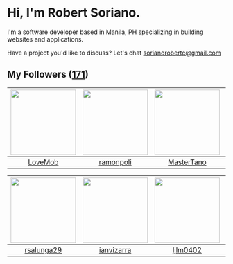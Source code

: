 # Hi, I'm Robert Soriano.
I'm a software developer based in Manila, PH specializing in building websites and applications.

Have a project you'd like to discuss?
Let's chat <a href="mailto:=sorianorobertc@gmail.com?Subject=Hello" target="_top">sorianorobertc@gmail.com</a>

## My Followers ([171](https://github.com/sorxrob?tab=followers))

| <img src="https://avatars2.githubusercontent.com/u/22513107?v=4" width="150" height="150" /> | <img src="https://avatars3.githubusercontent.com/u/2352524?v=4" width="150" height="150" /> | <img src="https://avatars1.githubusercontent.com/u/25267508?v=4" width="150" height="150" /> | <img src="https://avatars3.githubusercontent.com/u/54436062?v=4" width="150" height="150" /> |
| :------------------------------------------------------------------------------------------: | :-----------------------------------------------------------------------------------------: | :------------------------------------------------------------------------------------------: | :------------------------------------------------------------------------------------------: |
|                             [LoveMob](https://github.com/LoveMob)                            |                          [ramonpoli](https://github.com/ramonpoli)                          |                          [MasterTano](https://github.com/MasterTano)                         |                            [SaidiAli](https://github.com/SaidiAli)                           |

| <img src="https://avatars2.githubusercontent.com/u/20834464?v=4" width="150" height="150" /> | <img src="https://avatars2.githubusercontent.com/u/2890710?v=4" width="150" height="150" /> | <img src="https://avatars1.githubusercontent.com/u/42952358?v=4" width="150" height="150" /> | <img src="https://avatars3.githubusercontent.com/u/22251753?v=4" width="150" height="150" /> |
| :------------------------------------------------------------------------------------------: | :-----------------------------------------------------------------------------------------: | :------------------------------------------------------------------------------------------: | :------------------------------------------------------------------------------------------: |
|                          [rsalunga29](https://github.com/rsalunga29)                         |                         [ianvizarra](https://github.com/ianvizarra)                         |                            [ljlm0402](https://github.com/ljlm0402)                           |                           [moonfries](https://github.com/moonfries)                          |